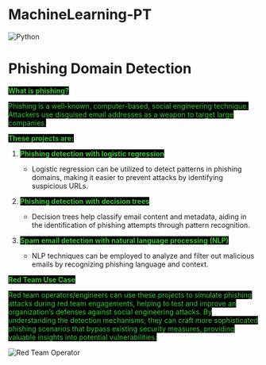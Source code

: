 # MachineLearning-PT
![Python](https://img.shields.io/badge/Python-3776AB?style=for-the-badge&logo=python&logoColor=white)

# Phishing Domain Detection

<font color='limegreen' style='background-color:black'>**What is phishing?**</font>

<font color='limegreen' style='background-color:black'>Phishing is a well-known, computer-based, social engineering technique. Attackers use disguised email addresses as a weapon to target large companies.</font>

<font color='limegreen' style='background-color:black'>**These projects are:**</font>
1. <font color='limegreen' style='background-color:black'>**Phishing detection with logistic regression**</font>
   - Logistic regression can be utilized to detect patterns in phishing domains, making it easier to prevent attacks by identifying suspicious URLs.
   
2. <font color='limegreen' style='background-color:black'>**Phishing detection with decision trees**</font>
   - Decision trees help classify email content and metadata, aiding in the identification of phishing attempts through pattern recognition.

3. <font color='limegreen' style='background-color:black'>**Spam email detection with natural language processing (NLP)**</font>
   - NLP techniques can be employed to analyze and filter out malicious emails by recognizing phishing language and context.

<font color='limegreen' style='background-color:black'>**Red Team Use Case**</font>

<font color='limegreen' style='background-color:black'>Red team operators/engineers can use these projects to simulate phishing attacks during red team engagements, helping to test and improve an organization’s defenses against social engineering attacks. By understanding the detection mechanisms, they can craft more sophisticated phishing scenarios that bypass existing security measures, providing valuable insights into potential vulnerabilities.</font>

![Red Team Operator](https://example.com/path-to-red-hat-man-image.png)
